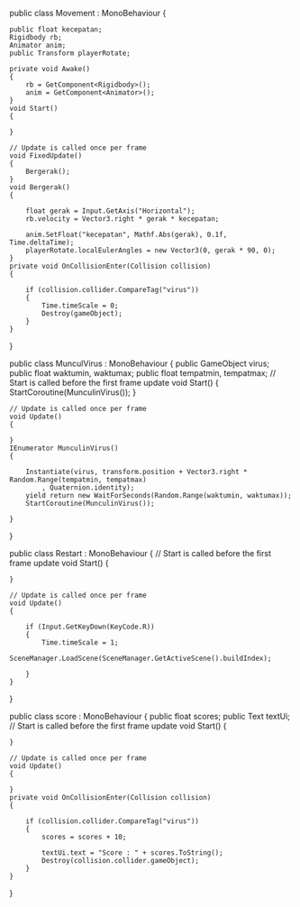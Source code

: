 
<!-- class movement object player -->
public class Movement : MonoBehaviour
{   
<!-- deklarasi field yang diperlukan -->
    public float kecepatan;
    Rigidbody rb;
    Animator anim;
    public Transform playerRotate;

    private void Awake()
    {
        rb = GetComponent<Rigidbody>();
        anim = GetComponent<Animator>();
    }
    void Start()
    {
        
    }

    // Update is called once per frame
    void FixedUpdate()
    {
        Bergerak();
    }
    void Bergerak()
    {
<!--   menggerakan player secara horizontal    -->
        float gerak = Input.GetAxis("Horizontal");
        rb.velocity = Vector3.right * gerak * kecepatan;
<!--        animasi player  -->
        anim.SetFloat("kecepatan", Mathf.Abs(gerak), 0.1f, Time.deltaTime);
        playerRotate.localEulerAngles = new Vector3(0, gerak * 90, 0);
    }
    private void OnCollisionEnter(Collision collision)
    {
<!--   kondisi jika player terkena objek virus maka akan di destroy seolah olah player mati  -->
        if (collision.collider.CompareTag("virus"))
        {
            Time.timeScale = 0;
            Destroy(gameObject);
        }
    }
}


<!-- class untuk memunculkan virus -->
public class MunculVirus : MonoBehaviour
{
    public GameObject virus;
    public float waktumin, waktumax;
    public float tempatmin, tempatmax;
    // Start is called before the first frame update
    void Start()
    {
        StartCoroutine(MunculinVirus());
    }

    // Update is called once per frame
    void Update()
    {
        
    }
    IEnumerator MunculinVirus()
    {
<!--     instansiasi virus keluar secara random berdasarkan posisi tempat dan waktu -->
        Instantiate(virus, transform.position + Vector3.right * Random.Range(tempatmin, tempatmax)
            , Quaternion.identity);
        yield return new WaitForSeconds(Random.Range(waktumin, waktumax));
        StartCoroutine(MunculinVirus());

    }
}
<!-- class restart jika posisi gamover -->
public class Restart : MonoBehaviour
{
    // Start is called before the first frame update
    void Start()
    {
        
    }

    // Update is called once per frame
    void Update()
    {
<!--    kondisi jika tekan "R" maka load scene -->
        if (Input.GetKeyDown(KeyCode.R))
        {
            Time.timeScale = 1;
            SceneManager.LoadScene(SceneManager.GetActiveScene().buildIndex);

        }
    }
}

<!-- class mengatur jumlah score -->
public class score : MonoBehaviour
{
    public float scores;
    public Text textUi;
    // Start is called before the first frame update
    void Start()
    {
        
    }

    // Update is called once per frame
    void Update()
    {
       
    }
    private void OnCollisionEnter(Collision collision)
    {
<!--     kondisi jika virus terkena collider maka point akan tambah 10 -->
        if (collision.collider.CompareTag("virus"))
        {
            scores = scores + 10;
<!--           menampilkan point yang di dapatkan ke dalam UI TEXT   -->
            textUi.text = "Score : " + scores.ToString();
            Destroy(collision.collider.gameObject);
        }
    }
}
